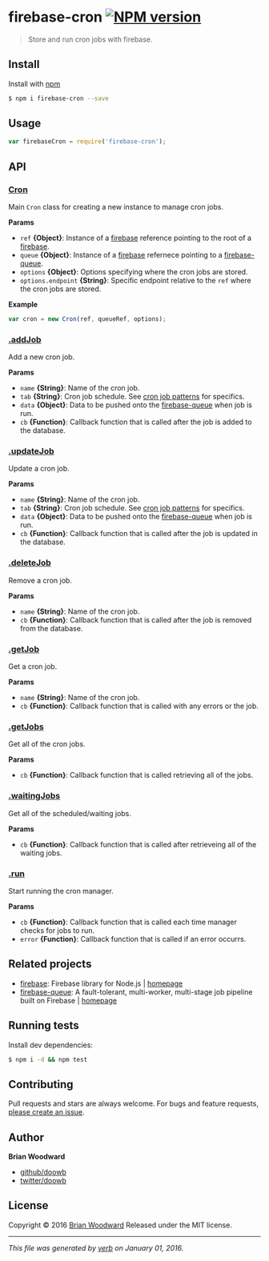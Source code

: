 # firebase-cron [![NPM version](https://img.shields.io/npm/v/firebase-cron.svg)](https://www.npmjs.com/package/firebase-cron)

> Store and run cron jobs with firebase.

## Install
Install with [npm](https://www.npmjs.com/)

```sh
$ npm i firebase-cron --save
```

## Usage

```js
var firebaseCron = require('firebase-cron');
```

## API

### [Cron](index.js#L26)
Main `Cron` class for creating a new instance to manage cron jobs.


**Params**

* `ref` **{Object}**: Instance of a [firebase][] reference pointing to the root of a [firebase][].    
* `queue` **{Object}**: Instance of a [firebase][] refernece pointing to a [firebase-queue][].    
* `options` **{Object}**: Options specifying where the cron jobs are stored.    
* `options.endpoint` **{String}**: Specific endpoint relative to the `ref` where the cron jobs are stored.    

**Example**



```js
var cron = new Cron(ref, queueRef, options);
```


### [.addJob](index.js#L56)

Add a new cron job.

**Params**

* `name` **{String}**: Name of the cron job.    
* `tab` **{String}**: Cron job schedule. See [cron job patterns]() for specifics.    
* `data` **{Object}**: Data to be pushed onto the [firebase-queue][] when job is run.    
* `cb` **{Function}**: Callback function that is called after the job is added to the database.    



### [.updateJob](index.js#L77)

Update a cron job.

**Params**

* `name` **{String}**: Name of the cron job.    
* `tab` **{String}**: Cron job schedule. See [cron job patterns]() for specifics.    
* `data` **{Object}**: Data to be pushed onto the [firebase-queue][] when job is run.    
* `cb` **{Function}**: Callback function that is called after the job is updated in the database.    



### [.deleteJob](index.js#L96)

Remove a cron job.

**Params**

* `name` **{String}**: Name of the cron job.    
* `cb` **{Function}**: Callback function that is called after the job is removed from the database.    



### [.getJob](index.js#L108)

Get a cron job.

**Params**

* `name` **{String}**: Name of the cron job.    
* `cb` **{Function}**: Callback function that is called with any errors or the job.    



### [.getJobs](index.js#L121)

Get all of the cron jobs.

**Params**

* `cb` **{Function}**: Callback function that is called retrieving all of the jobs.    



### [.waitingJobs](index.js#L135)

Get all of the scheduled/waiting jobs.

**Params**

* `cb` **{Function}**: Callback function that is called after retrieveing all of the waiting jobs.    



### [.run](index.js#L153)

Start running the cron manager.

**Params**

* `cb` **{Function}**: Callback function that is called each time manager checks for jobs to run.    
* `error` **{Function}**: Callback function that is called if an error occurrs.    




## Related projects
* [firebase](https://www.npmjs.com/package/firebase): Firebase library for Node.js | [homepage](undefined)
* [firebase-queue](https://www.npmjs.com/package/firebase-queue): A fault-tolerant, multi-worker, multi-stage job pipeline built on Firebase | [homepage](https://github.com/firebase/firebase-queue)

## Running tests
Install dev dependencies:

```sh
$ npm i -d && npm test
```

## Contributing
Pull requests and stars are always welcome. For bugs and feature requests, [please create an issue](https://github.com/doowb/firebase-cron/issues/new).

## Author
**Brian Woodward**

+ [github/doowb](https://github.com/doowb)
+ [twitter/doowb](http://twitter.com/doowb)

## License
Copyright © 2016 [Brian Woodward](https://github.com/doowb)
Released under the MIT license.

***

_This file was generated by [verb](https://github.com/verbose/verb) on January 01, 2016._

[firebase]: https://www.firebase.com/
[firebase-queue]: https://github.com/firebase/firebase-queue
